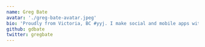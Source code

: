 ```yaml
---
name: Greg Bate
avatar: './greg-bate-avatar.jpeg'
bio: 'Proudly from Victoria, BC #yyj. I make social and mobile apps with a focus on user interface.'
github: gdbate
twitter: gregbate
---
```

